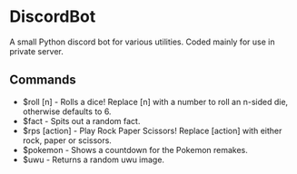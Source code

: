 # DiscordBot
A small Python discord bot for various utilities. Coded mainly for use in private server.

## Commands
* $roll [n] - Rolls a dice! Replace [n] with a number to roll an n-sided die, otherwise defaults to 6.
* $fact - Spits out a random fact.
* $rps [action] - Play Rock Paper Scissors! Replace [action] with either rock, paper or scissors.
* $pokemon - Shows a countdown for the Pokemon remakes.
* $uwu - Returns a random uwu image.
